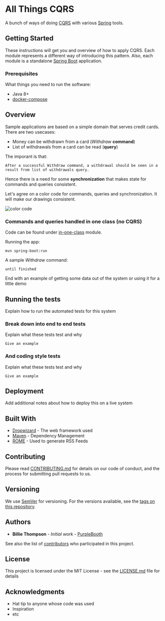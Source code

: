 # All Things CQRS

A bunch of ways of doing [CQRS](https://martinfowler.com/bliki/CQRS.html) with various [Spring](https://spring.io) tools.

## Getting Started

These instructions will get you and overview of how to apply CQRS. Each module represents a different way of introducing this pattern. Also, each module is a standalone [Spring Boot](https://spring.io/projects/spring-boot) application. 

### Prerequisites

What things you need to run the software:

* Java 8+
* [docker-compose](https://docs.docker.com/compose/)

## Overview

Sample applications are based on a simple domain that serves credit cards. There are two usecases:

*  Money can be withdrawn from a card (*Withdraw* **command**)
*  List of withdrawals from a card can be read (**query**)

The imporant is that:
```
After a successful Withdraw command, a withdrawal should be seen in a result from list of withdrawals query.
```

Hence there is a need for some **synchronization** that makes state for commands and queries consistent.

Let's agree on a color code for commands, queries and synchronization. It will make our drawings consistent.

![color code](https://github.com/ddd-by-examples/all-things-cqrs/blob/master/colorcode.jpg "Color code")

### Commands and queries handled in one class (no CQRS)

Code can be found under [in-one-class](https://github.com/ddd-by-examples/all-things-cqrs/tree/master/in-one-class) module. 

Running the app:
```
mvn spring-boot:run
```

A sample *Withdraw* command:

```
until finished
```

End with an example of getting some data out of the system or using it for a little demo

## Running the tests

Explain how to run the automated tests for this system

### Break down into end to end tests

Explain what these tests test and why

```
Give an example
```

### And coding style tests

Explain what these tests test and why

```
Give an example
```

## Deployment

Add additional notes about how to deploy this on a live system

## Built With

* [Dropwizard](http://www.dropwizard.io/1.0.2/docs/) - The web framework used
* [Maven](https://maven.apache.org/) - Dependency Management
* [ROME](https://rometools.github.io/rome/) - Used to generate RSS Feeds

## Contributing

Please read [CONTRIBUTING.md](https://gist.github.com/PurpleBooth/b24679402957c63ec426) for details on our code of conduct, and the process for submitting pull requests to us.

## Versioning

We use [SemVer](http://semver.org/) for versioning. For the versions available, see the [tags on this repository](https://github.com/your/project/tags). 

## Authors

* **Billie Thompson** - *Initial work* - [PurpleBooth](https://github.com/PurpleBooth)

See also the list of [contributors](https://github.com/your/project/contributors) who participated in this project.

## License

This project is licensed under the MIT License - see the [LICENSE.md](LICENSE.md) file for details

## Acknowledgments

* Hat tip to anyone whose code was used
* Inspiration
* etc
